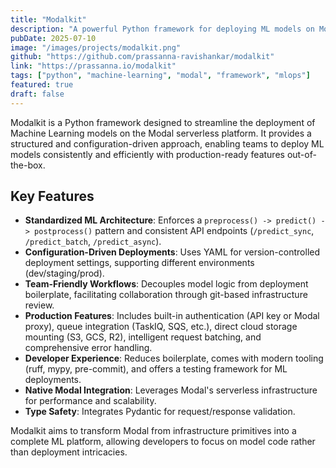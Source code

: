 ```yaml
---
title: "Modalkit"
description: "A powerful Python framework for deploying ML models on Modal with production-ready features."
pubDate: 2025-07-10
image: "/images/projects/modalkit.png"
github: "https://github.com/prassanna-ravishankar/modalkit"
link: "https://prassanna.io/modalkit"
tags: ["python", "machine-learning", "modal", "framework", "mlops"]
featured: true
draft: false
---
```


Modalkit is a Python framework designed to streamline the deployment of Machine Learning models on the Modal serverless platform. It provides a structured and configuration-driven approach, enabling teams to deploy ML models consistently and efficiently with production-ready features out-of-the-box.

## Key Features

-   **Standardized ML Architecture**: Enforces a `preprocess() -> predict() -> postprocess()` pattern and consistent API endpoints (`/predict_sync`, `/predict_batch`, `/predict_async`).
-   **Configuration-Driven Deployments**: Uses YAML for version-controlled deployment settings, supporting different environments (dev/staging/prod).
-   **Team-Friendly Workflows**: Decouples model logic from deployment boilerplate, facilitating collaboration through git-based infrastructure review.
-   **Production Features**: Includes built-in authentication (API key or Modal proxy), queue integration (TaskIQ, SQS, etc.), direct cloud storage mounting (S3, GCS, R2), intelligent request batching, and comprehensive error handling.
-   **Developer Experience**: Reduces boilerplate, comes with modern tooling (ruff, mypy, pre-commit), and offers a testing framework for ML deployments.
-   **Native Modal Integration**: Leverages Modal's serverless infrastructure for performance and scalability.
-   **Type Safety**: Integrates Pydantic for request/response validation.

Modalkit aims to transform Modal from infrastructure primitives into a complete ML platform, allowing developers to focus on model code rather than deployment intricacies.
